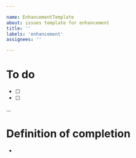 ```yaml
---

name: EnhancementTemplate
about: issues template for enhancement
title: ''
labels: 'enhancement'
assignees: ''

---
```


# To do
- [ ]
- [ ]
...

# Definition of completion
-
